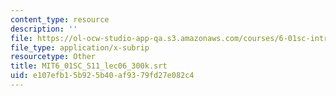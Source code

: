 ```yaml
---
content_type: resource
description: ''
file: https://ol-ocw-studio-app-qa.s3.amazonaws.com/courses/6-01sc-introduction-to-electrical-engineering-and-computer-science-i-spring-2011/e107efb15b925b40af9379fd27e082c4_MIT6_01SC_S11_lec06_300k.vtt
file_type: application/x-subrip
resourcetype: Other
title: MIT6_01SC_S11_lec06_300k.srt
uid: e107efb1-5b92-5b40-af93-79fd27e082c4
---
```


